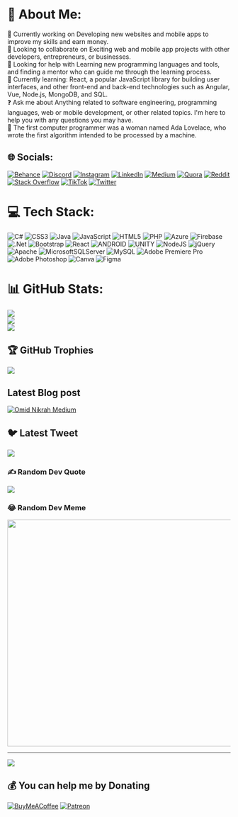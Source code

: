 # 💫 About Me:
🔭 Currently working on Developing new websites and mobile apps to improve my skills and earn money.<br>🤝 Looking to collaborate on Exciting web and mobile app projects with other developers, entrepreneurs, or businesses.<br>🙏 Looking for help with Learning new programming languages and tools, and finding a mentor who can guide me through the learning process.<br>🌱 Currently learning: React, a popular JavaScript library for building user interfaces, and other front-end and back-end technologies such as Angular, Vue, Node.js, MongoDB, and SQL.<br>❓ Ask me about Anything related to software engineering, programming languages, web or mobile development, or other related topics. I'm here to help you with any questions you may have.<br>🎉 The first computer programmer was a woman named Ada Lovelace, who wrote the first algorithm intended to be processed by a machine.


## 🌐 Socials:
[![Behance](https://img.shields.io/badge/Behance-1769ff?logo=behance&logoColor=white)](https://behance.net/sithumudayanga) [![Discord](https://img.shields.io/badge/Discord-%237289DA.svg?logo=discord&logoColor=white)](https://discord.gg/sithum#9773) [![Instagram](https://img.shields.io/badge/Instagram-%23E4405F.svg?logo=Instagram&logoColor=white)](https://instagram.com/sithumsaga) [![LinkedIn](https://img.shields.io/badge/LinkedIn-%230077B5.svg?logo=linkedin&logoColor=white)](https://linkedin.com/in/sithum-udayanga-163455246) [![Medium](https://img.shields.io/badge/Medium-12100E?logo=medium&logoColor=white)](https://medium.com/@sithum_udayanga) [![Quora](https://img.shields.io/badge/Quora-%23B92B27.svg?logo=Quora&logoColor=white)](https://quora.com/profile/Sithum-Udayanga) [![Reddit](https://img.shields.io/badge/Reddit-%23FF4500.svg?logo=Reddit&logoColor=white)](https://reddit.com/user/codesithum) [![Stack Overflow](https://img.shields.io/badge/-Stackoverflow-FE7A16?logo=stack-overflow&logoColor=white)](https://stackoverflow.com/users/19275600/sithum-udayanga) [![TikTok](https://img.shields.io/badge/TikTok-%23000000.svg?logo=TikTok&logoColor=white)](https://tiktok.com/@sithumsaga) [![Twitter](https://img.shields.io/badge/Twitter-%231DA1F2.svg?logo=Twitter&logoColor=white)](https://twitter.com/SithumSaga) 

# 💻 Tech Stack:
![C#](https://img.shields.io/badge/c%23-%23239120.svg?style=for-the-badge&logo=c-sharp&logoColor=white) ![CSS3](https://img.shields.io/badge/css3-%231572B6.svg?style=for-the-badge&logo=css3&logoColor=white) ![Java](https://img.shields.io/badge/java-%23ED8B00.svg?style=for-the-badge&logo=java&logoColor=white) ![JavaScript](https://img.shields.io/badge/javascript-%23323330.svg?style=for-the-badge&logo=javascript&logoColor=%23F7DF1E) ![HTML5](https://img.shields.io/badge/html5-%23E34F26.svg?style=for-the-badge&logo=html5&logoColor=white) ![PHP](https://img.shields.io/badge/php-%23777BB4.svg?style=for-the-badge&logo=php&logoColor=white) ![Azure](https://img.shields.io/badge/azure-%230072C6.svg?style=for-the-badge&logo=azure-devops&logoColor=white) ![Firebase](https://img.shields.io/badge/firebase-%23039BE5.svg?style=for-the-badge&logo=firebase) ![.Net](https://img.shields.io/badge/.NET-5C2D91?style=for-the-badge&logo=.net&logoColor=white) ![Bootstrap](https://img.shields.io/badge/bootstrap-%23563D7C.svg?style=for-the-badge&logo=bootstrap&logoColor=white) ![React](https://img.shields.io/badge/react-%2320232a.svg?style=for-the-badge&logo=react&logoColor=%2361DAFB) ![ANDROID](https://img.shields.io/badge/android-%2320232a.svg?style=for-the-badge&logo=android&logoColor=%a4c639) ![UNITY](https://img.shields.io/badge/Unity-%2320232a.svg?style=for-the-badge&logo=unity&logoColor=white) ![NodeJS](https://img.shields.io/badge/node.js-6DA55F?style=for-the-badge&logo=node.js&logoColor=white) ![jQuery](https://img.shields.io/badge/jquery-%230769AD.svg?style=for-the-badge&logo=jquery&logoColor=white) ![Apache](https://img.shields.io/badge/apache-%23D42029.svg?style=for-the-badge&logo=apache&logoColor=white) ![MicrosoftSQLServer](https://img.shields.io/badge/Microsoft%20SQL%20Sever-CC2927?style=for-the-badge&logo=microsoft%20sql%20server&logoColor=white) ![MySQL](https://img.shields.io/badge/mysql-%2300f.svg?style=for-the-badge&logo=mysql&logoColor=white) ![Adobe Premiere Pro](https://img.shields.io/badge/Adobe%20Premiere%20Pro-9999FF.svg?style=for-the-badge&logo=Adobe%20Premiere%20Pro&logoColor=white) ![Adobe Photoshop](https://img.shields.io/badge/adobephotoshop-%2331A8FF.svg?style=for-the-badge&logo=adobephotoshop&logoColor=white) ![Canva](https://img.shields.io/badge/Canva-%2300C4CC.svg?style=for-the-badge&logo=Canva&logoColor=white) 	![Figma](https://img.shields.io/badge/figma-%23F24E1E.svg?style=for-the-badge&logo=figma&logoColor=white)
# 📊 GitHub Stats:
![](https://github-readme-stats.vercel.app/api?username=CodeSithum&theme=radical&hide_border=true&include_all_commits=true&count_private=true)<br/>
![](https://github-readme-streak-stats.herokuapp.com/?user=CodeSithum&theme=radical&hide_border=true)<br/>
![](https://github-readme-stats.vercel.app/api/top-langs/?username=CodeSithum&theme=radical&hide_border=true&include_all_commits=true&count_private=true&layout=compact)

## 🏆 GitHub Trophies
![](https://github-profile-trophy.vercel.app/?username=CodeSithum&theme=radical&no-frame=true&no-bg=false&margin-w=4)

## Latest Blog post
[![Omid Nikrah Medium](https://github-readme-medium.vercel.app/?username=sithum_udayanga)](https://medium.com/@sithum_udayanga)

## 🐦 Latest Tweet
[![](https://gtce.itsvg.in/api?username=SithumSaga)](https://twitter.com/SithumSaga)

### ✍️ Random Dev Quote
![](https://quotes-github-readme.vercel.app/api?type=horizontal&theme=radical)

### 😂 Random Dev Meme
<img src="https://rm.up.railway.app/" width="512px"/>

---
[![](https://visitcount.itsvg.in/api?id=CodeSithum&icon=0&color=0)](https://visitcount.itsvg.in)

  ## 💰 You can help me by Donating
  [![BuyMeACoffee](https://img.shields.io/badge/Buy%20Me%20a%20Coffee-ffdd00?style=for-the-badge&logo=buy-me-a-coffee&logoColor=black)](https://www.buymeacoffee.com/sithumudaya) [![Patreon](https://img.shields.io/badge/Patreon-F96854?style=for-the-badge&logo=patreon&logoColor=white)](https://patreon.com/sithumudayanga) 

  
<!-- Proudly created with GPRM ( https://gprm.itsvg.in ) -->
